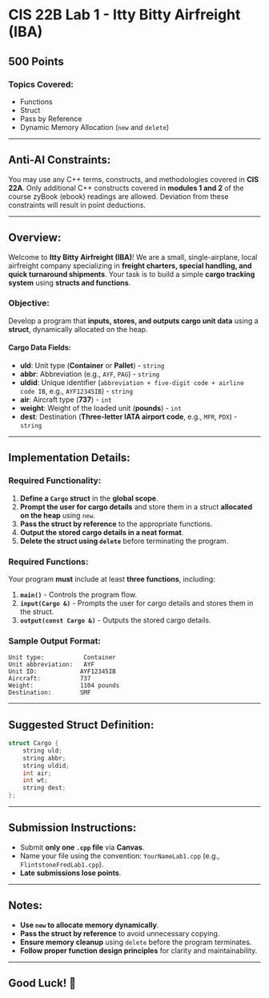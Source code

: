 # CIS 22B Lab 1 - Itty Bitty Airfreight (IBA)

## 500 Points

### Topics Covered:
- Functions
- Struct
- Pass by Reference
- Dynamic Memory Allocation (`new` and `delete`)

---

## Anti-AI Constraints:
You may use any C++ terms, constructs, and methodologies covered in **CIS 22A**.
Only additional C++ constructs covered in **modules 1 and 2** of the course zyBook (ebook) readings are allowed.
Deviation from these constraints will result in point deductions.

---

## Overview:
Welcome to **Itty Bitty Airfreight (IBA)**! We are a small, single-airplane, local airfreight company specializing in **freight charters, special handling, and quick turnaround shipments**. Your task is to build a simple **cargo tracking system** using **structs and functions**.

### Objective:
Develop a program that **inputs, stores, and outputs cargo unit data** using a **struct**, dynamically allocated on the heap.

#### **Cargo Data Fields:**
- **uld**: Unit type (**Container** or **Pallet**) - `string`
- **abbr**: Abbreviation (e.g., `AYF`, `PAG`) - `string`
- **uldid**: Unique identifier (`abbreviation + five-digit code + airline code IB`, e.g., `AYF12345IB`) - `string`
- **air**: Aircraft type (**737**) - `int`
- **weight**: Weight of the loaded unit (**pounds**) - `int`
- **dest**: Destination (**Three-letter IATA airport code**, e.g., `MFR`, `PDX`) - `string`

---

## Implementation Details:
### Required Functionality:
1. **Define a `Cargo` struct** in the **global scope**.
2. **Prompt the user for cargo details** and store them in a struct **allocated on the heap** using `new`.
3. **Pass the struct by reference** to the appropriate functions.
4. **Output the stored cargo details in a neat format**.
5. **Delete the struct using `delete`** before terminating the program.

### Required Functions:
Your program **must** include at least **three functions**, including:
1. **`main()`** - Controls the program flow.
2. **`input(Cargo &)`** - Prompts the user for cargo details and stores them in the struct.
3. **`output(const Cargo &)`** - Outputs the stored cargo details.

### **Sample Output Format:**
```
Unit type:           Container
Unit abbreviation:   AYF
Unit ID:            AYF12345IB
Aircraft:           737
Weight:             1104 pounds
Destination:        SMF
```

---

## Suggested Struct Definition:
```cpp
struct Cargo {
    string uld;
    string abbr;
    string uldid;
    int air;
    int wt;
    string dest;
};
```

---

## Submission Instructions:
- Submit **only one `.cpp` file** via **Canvas**.
- Name your file using the convention: `YourNameLab1.cpp` (e.g., `FlintstoneFredLab1.cpp`).
- **Late submissions lose points**.

---

## Notes:
- **Use `new` to allocate memory dynamically**.
- **Pass the struct by reference** to avoid unnecessary copying.
- **Ensure memory cleanup** using `delete` before the program terminates.
- **Follow proper function design principles** for clarity and maintainability.

---

## Good Luck! 🚀

